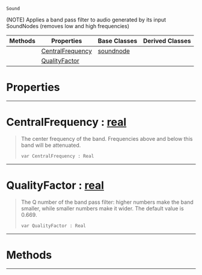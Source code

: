  `Sound`

(NOTE) Applies a band pass filter to audio generated by its input SoundNodes (removes low and high frequencies)

|Methods|Properties|Base Classes|Derived Classes|
|---|---|---|---|
| |[ CentralFrequency](bandpassnode.md#centralfrequency-zilch-en)|[soundnode](soundnode.md)| |
| |[ QualityFactor](bandpassnode.md#qualityfactor-zilch-engin)| | |


 #  Properties


---  
 #  CentralFrequency : [real](../nada_base_types/real.md)

> The center frequency of the band. Frequencies above and below this band will be attenuated.
> ``` lang=cpp, name=Nada
> var CentralFrequency : Real


---  
 #  QualityFactor : [real](../nada_base_types/real.md)

> The Q number of the band pass filter: higher numbers make the band smaller, while smaller numbers make it wider. The default value is 0.669.
> ``` lang=cpp, name=Nada
> var QualityFactor : Real


---  
 #  Methods


---  
 

 